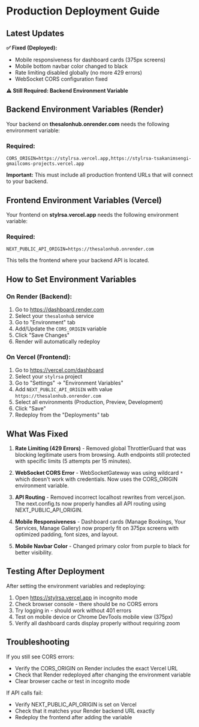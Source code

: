 # Production Deployment Guide

## Latest Updates

**✅ Fixed (Deployed):**
- Mobile responsiveness for dashboard cards (375px screens)
- Mobile bottom navbar color changed to black
- Rate limiting disabled globally (no more 429 errors)
- WebSocket CORS configuration fixed

**⚠️ Still Required: Backend Environment Variable**

## Backend Environment Variables (Render)

Your backend on **thesalonhub.onrender.com** needs the following environment variable:

### Required:
```
CORS_ORIGIN=https://stylrsa.vercel.app,https://stylrsa-tsakanimsengi-gmailcoms-projects.vercel.app
```

**Important:** This must include all production frontend URLs that will connect to your backend.

## Frontend Environment Variables (Vercel)

Your frontend on **stylrsa.vercel.app** needs the following environment variable:

### Required:
```
NEXT_PUBLIC_API_ORIGIN=https://thesalonhub.onrender.com
```

This tells the frontend where your backend API is located.

## How to Set Environment Variables

### On Render (Backend):
1. Go to https://dashboard.render.com
2. Select your `thesalonhub` service
3. Go to "Environment" tab
4. Add/Update the `CORS_ORIGIN` variable
5. Click "Save Changes"
6. Render will automatically redeploy

### On Vercel (Frontend):
1. Go to https://vercel.com/dashboard
2. Select your `stylrsa` project
3. Go to "Settings" → "Environment Variables"
4. Add `NEXT_PUBLIC_API_ORIGIN` with value `https://thesalonhub.onrender.com`
5. Select all environments (Production, Preview, Development)
6. Click "Save"
7. Redeploy from the "Deployments" tab

## What Was Fixed

1. **Rate Limiting (429 Errors)** - Removed global ThrottlerGuard that was blocking legitimate users from browsing. Auth endpoints still protected with specific limits (5 attempts per 15 minutes).

2. **WebSocket CORS Error** - WebSocketGateway was using wildcard `*` which doesn't work with credentials. Now uses the CORS_ORIGIN environment variable.

3. **API Routing** - Removed incorrect localhost rewrites from vercel.json. The next.config.ts now properly handles all API routing using NEXT_PUBLIC_API_ORIGIN.

4. **Mobile Responsiveness** - Dashboard cards (Manage Bookings, Your Services, Manage Gallery) now properly fit on 375px screens with optimized padding, font sizes, and layout.

5. **Mobile Navbar Color** - Changed primary color from purple to black for better visibility.

## Testing After Deployment

After setting the environment variables and redeploying:

1. Open https://stylrsa.vercel.app in incognito mode
2. Check browser console - there should be no CORS errors
3. Try logging in - should work without 401 errors
4. Test on mobile device or Chrome DevTools mobile view (375px)
5. Verify all dashboard cards display properly without requiring zoom

## Troubleshooting

If you still see CORS errors:
- Verify the CORS_ORIGIN on Render includes the exact Vercel URL
- Check that Render redeployed after changing the environment variable
- Clear browser cache or test in incognito mode

If API calls fail:
- Verify NEXT_PUBLIC_API_ORIGIN is set on Vercel
- Check that it matches your Render backend URL exactly
- Redeploy the frontend after adding the variable
